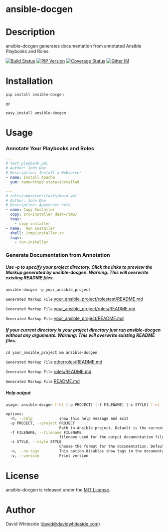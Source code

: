 ansible-docgen
=====================

Description
===========

ansible-docgen generates documentation from annotated Ansible Playbooks and Roles.

[![Build Status](https://app.travis-ci.com/thedavidwhiteside/ansible-docgen.svg?branch=develop "ansible-docs latest build")](http://travis-ci.org/thedavidwhiteside/ansible-docgen)
[![PIP Version](https://img.shields.io/pypi/v/ansible-docgen.svg "ansible-docs PyPI version")](https://pypi.python.org/pypi/ansible-docgen)
[![Coverage Status](https://coveralls.io/repos/thedavidwhiteside/ansible-docgen/badge.svg?branch=develop&service=github)](https://coveralls.io/github/thedavidwhiteside/ansible-docgen?branch=develop)
[![Gitter IM](https://badges.gitter.im/Join%20Chat.svg)](https://gitter.im/thedavidwhiteside/ansible-docgen)


Installation
===========

```shell
pip install ansible-docgen
```

or

```shell
easy_install ansible-docgen
```

Usage
===========

### Annotate Your Playbooks and Roles
```yaml
---
# test_playbook.yml
# Author: John Doe
# Description: Install a Webserver
- name: Install Apache
  yum: name=httpd state=installed
```
```yaml
---
# roles/appserver/tasks/main.yml
# Author: John Doe
# Description: Appserver role
- name: Copy Installer
  copy: src=installer dest=/tmp/
  tags:
    - copy-installer
- name:  Run Installer
  shell: /tmp/installer.sh
  tags:
    - run-installer
```
### Generate Documentation from Annotation
##### Use -p to specify your project directory. Click the links to preview the Markup generated by ansible-docgen. Warning: This will overwrite existing README files.

`ansible-docgen -p your_ansible_project`

`Generated Markup File` [your_ansible_project/rolestest/README.md](test/integration/project1/rolestest/README.md)

`Generated Markup File` [your_ansible_project/roles/README.md](test/integration/project1/roles/README.md)

`Generated Markup File` [your_ansible_project/README.md](test/integration/project1/README.md)


##### If your current directory is your project directory just run ansible-docgen without any arguments. Warning: This will overwrite existing README files.

`cd your_ansible_project && ansible-docgen`

`Generated Markup File` [otherroles/README.md](test/integration/project1/otherroles/README.md)

`Generated Markup File` [roles/README.md](test/integration/project1/roles/README.md)

`Generated Markup File` [README.md](test/integration/project1/README.md)

##### Help output
```bash
usage: ansible-docgen [-h] [-p PROJECT] [-f FILENAME] [-s STYLE] [-n] [-v]

options:
  -h, --help            show this help message and exit
  -p PROJECT, --project PROJECT
                        Path to Ansible project. Default is the current directory.
  -f FILENAME, --filename FILENAME
                        filename used for the output documentation file. Default is README
  -s STYLE, --style STYLE
                        Choose the format for the documentation. Default is markdown. Example: --style=[markdown]
  -n, --no-tags         This option disables show tags in the documentation
  -v, --version         Print version
  ```

License
=======

ansible-docgen is released under the [MIT License](LICENSE.md).

Author
======

David Whiteside (<david@davidwhiteside.com>)

